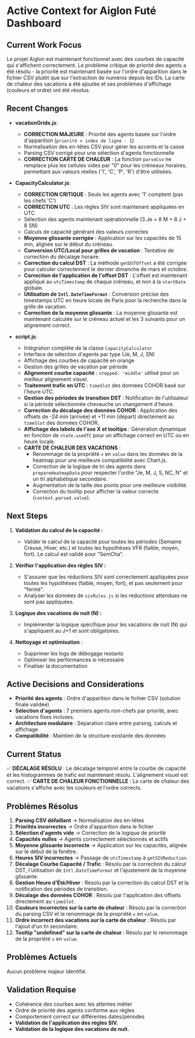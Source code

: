 # Active Context for Aiglon Futé Dashboard

## Current Work Focus
Le projet Aiglon est maintenant fonctionnel avec des courbes de capacité qui s'affichent correctement. Le problème critique de priorité des agents a été résolu - la priorité est maintenant basée sur l'ordre d'apparition dans le fichier CSV plutôt que sur l'extraction de numéros depuis les IDs. La carte de chaleur des vacations a été ajoutée et ses problèmes d'affichage (couleurs et ordre) ont été résolus.

## Recent Changes
- **vacationGrids.js**:
  - **CORRECTION MAJEURE** : Priorité des agents basée sur l'ordre d'apparition (`priorité = index de ligne - 1`)
  - Normalisation des en-têtes CSV pour gérer les accents et la casse
  - Parsing CSV corrigé pour une sélection d'agents fonctionnelle
  - **CORRECTION CARTE DE CHALEUR** : La fonction `parseCsv` ne remplace plus les cellules vides par "0" pour les créneaux horaires, permettant aux valeurs réelles ('1', 'C', 'P', 'R') d'être utilisées.

- **CapacityCalculator.js**:
  - **CORRECTION CRITIQUE** : Seuls les agents avec '1' comptent (pas les chefs 'C')
  - **CORRECTION UTC** : Les règles SIV sont maintenant appliquées en UTC
  - Sélection des agents maintenant opérationnelle (3 Je + 8 M + 8 J + 8 SN)
  - Calculs de capacité générant des valeurs correctes
  - **Moyenne glissante corrigée** : Application sur les capacités de 15 min, alignée sur le début du créneau.
  - **Conversion UTC/Local pour grilles de vacation** : Tentative de correction du décalage horaire.
  - **Correction du calcul DST** : La méthode `getDSTOffset` a été corrigée pour calculer correctement le dernier dimanche de mars et octobre.
  - **Correction de l'application de l'offset DST** : L'offset est maintenant appliqué au `utcTimestamp` de chaque créneau, et non à la `startDate` globale.
  - **Utilisation de `Intl.DateTimeFormat`** : Conversion précise des timestamps UTC en heure locale de Paris pour la recherche dans la grille de vacation.
  - **Correction de la moyenne glissante** : La moyenne glissante est maintenant calculée sur le créneau actuel et les 3 suivants pour un alignement correct.

- **script.js**:
  - Intégration complète de la classe `CapacityCalculator`
  - Interface de sélection d'agents par type (Je, M, J, SN)
  - Affichage des courbes de capacité en orange
  - Gestion des grilles de vacation par période
  - **Alignement courbe capacité** : `stepped: 'middle'` utilisé pour un meilleur alignement visuel.
  - **Traitement trafic en UTC** : `timeSlot` des données COHOR basé sur l'heure UTC.
  - **Gestion des périodes de transition DST** : Notification de l'utilisateur si la période sélectionnée chevauche un changement d'heure.
  - **Correction du décalage des données COHOR** : Application des offsets de -24 min (arrivée) et +11 min (départ) directement au `timeSlot` des données COHOR.
  - **Affichage des labels de l'axe X et tooltips** : Génération dynamique en fonction de `state.useUTC` pour un affichage correct en UTC ou en heure locale.
  - **CARTE DE CHALEUR DES VACATIONS** :
    - Renommage de la propriété `v` en `value` dans les données de la heatmap pour une meilleure compatibilité avec Chart.js.
    - Correction de la logique de tri des agents dans `prepareHeatmapData` pour respecter l'ordre "Je, M, J, S, NC, N" et un tri alphabétique secondaire.
    - Augmentation de la taille des points pour une meilleure visibilité.
    - Correction du tooltip pour afficher la valeur correcte (`context.parsed.value`).

## Next Steps
1. **Validation du calcul de la capacité :**
   - Valider le calcul de la capacité pour toutes les périodes (Semaine Creuse, Hiver, etc.) et toutes les hypothèses VFR (faible, moyen, fort). Le calcul est validé pour "SemCha".

2. **Vérifier l'application des règles SIV :**
   - S'assurer que les réductions SIV sont correctement appliquées pour toutes les hypothèses (faible, moyen, fort), et pas seulement pour "fermé".
   - Analyser les données de `sivRules.js` si les réductions attendues ne sont pas appliquées.

3. **Logique des vacations de nuit (N) :**
   - Implémenter la logique spécifique pour les vacations de nuit (N) qui s'appliquent au J+1 et sont obligatoires.

4. **Nettoyage et optimisation** :
   - Supprimer les logs de débogage restants
   - Optimiser les performances si nécessaire
   - Finaliser la documentation

## Active Decisions and Considerations
- **Priorité des agents** : Ordre d'apparition dans le fichier CSV (solution finale validée)
- **Sélection d'agents** : 7 premiers agents non-chefs par priorité, avec vacations fixes incluses.
- **Architecture modulaire** : Séparation claire entre parsing, calculs et affichage
- **Compatibilité** : Maintien de la structure existante des données

## Current Status
✅ **DÉCALAGE RÉSOLU** : Le décalage temporel entre la courbe de capacité et les histogrammes de trafic est maintenant résolu. L'alignement visuel est correct.
✅ **CARTE DE CHALEUR FONCTIONNELLE** : La carte de chaleur des vacations s'affiche avec les couleurs et l'ordre corrects.

## Problèmes Résolus
1. **Parsing CSV défaillant** → Normalisation des en-têtes
2. **Priorités incorrectes** → Ordre d'apparition dans le fichier
3. **Sélection d'agents vide** → Correction de la logique de priorité
4. **Capacités nulles** → Agents correctement sélectionnés et actifs
5. **Moyenne glissante incorrecte** → Application sur les capacités, alignée sur le début de la fenêtre.
6. **Heures SIV incorrectes** → Passage de `utcTimestamp` à `getSIVReduction`.
7. **Décalage Courbe Capacité / Trafic** : Résolu par la correction du calcul DST, l'utilisation de `Intl.DateTimeFormat` et l'ajustement de la moyenne glissante.
8. **Gestion Heure d'Été/Hiver** : Résolu par la correction du calcul DST et la notification des périodes de transition.
9. **Décalage des données COHOR** : Résolu par l'application des offsets directement au `timeSlot`.
10. **Couleurs incorrectes sur la carte de chaleur** : Résolu par la correction du parsing CSV et le renommage de la propriété `v` en `value`.
11. **Ordre incorrect des vacations sur la carte de chaleur** : Résolu par l'ajout d'un tri secondaire.
12. **Tooltip "undefined" sur la carte de chaleur** : Résolu par le renommage de la propriété `v` en `value`.

## Problèmes Actuels
Aucun problème majeur identifié.

## Validation Requise
- Cohérence des courbes avec les attentes métier
- Ordre de priorité des agents conforme aux règles
- Comportement correct sur différentes dates/périodes
- **Validation de l'application des règles SIV.**
- **Validation de la logique des vacations de nuit.**
